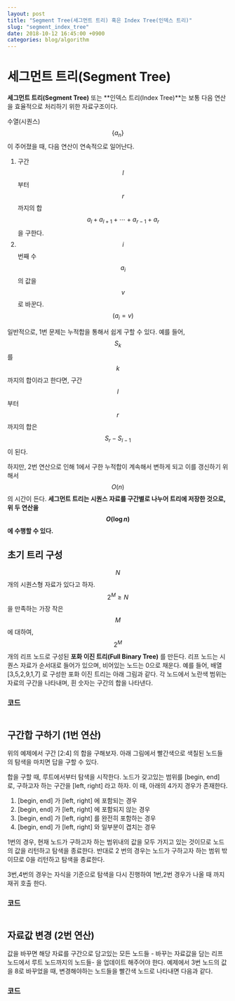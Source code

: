 ```yaml
---
layout: post
title: "Segment Tree(세그먼트 트리) 혹은 Index Tree(인덱스 트리)"
slug: "segment_index_tree"
date: 2018-10-12 16:45:00 +0900
categories: blog/algorithm
---
```




# 세그먼트 트리(Segment Tree) 

**세그먼트 트리(Segment Tree)** 또는 **인덱스 트리(Index Tree)**는 보통 다음 연산을 효율적으로 처리하기 위한 자료구조이다.

수열(시퀀스) $$\{a_n\}$$ 이 주어졌을 때, 다음 연산이 연속적으로 일어난다.

1. 구간 $$l$$ 부터 $$r$$ 까지의 합 $$a_l + a_{l+1} +  \cdots + a_{r-1} + a_r$$  을 구한다.
2. $$i$$ 번째 수 $$a_i$$ 의 값을 $$v$$ 로 바꾼다. $$(a_i = v)$$ 

일반적으로, 1번 문제는 누적합을 통해서 쉽게 구할 수 있다.  예를 들어, $$S_k$$ 를 $$k$$ 까지의 합이라고 한다면, 구간 $$l$$ 부터 $$r$$ 까지의 합은 $$S_r -  S_{l-1}$$ 이 된다.

하지만, 2번 연산으로 인해 1에서 구한 누적합이 계속해서 변하게 되고 이를 갱신하기 위해서 $$O(n)$$ 의 시간이 든다. **세그먼트 트리는 시퀀스 자료를 구간별로 나누어 트리에 저장한 것으로, 위 두 연산을 $$O(\log n)$$ 에 수행할 수 있다.**



## 초기 트리 구성

$$N$$ 개의 시퀀스형 자료가 있다고 하자. $$2^M \geq N$$ 을 만족하는 가장 작은 $$M$$ 에 대하여, $$2^M$$ 개의 리프 노드로 구성된 **포화 이진 트리(Full Binary Tree)** 를 만든다. 리프 노드는 시퀀스 자료가 순서대로 들어가 있으며, 비어있는 노드는 0으로 채운다. 예를 들어, 배열 [3,5,2,9,1,7] 로 구성한 포화 이진 트리는 아래 그림과 같다. 각 노드에서 노란색 범위는 자료의 구간을 나타내며, 흰 숫자는 구간의 합을 나타낸다.

### 코드

```

```



## 구간합 구하기 (1번 연산)

위의 예제에서 구간 [2:4] 의 합을 구해보자. 아래 그림에서 빨간색으로 색칠된 노드들의 탐색을 마치면 답을 구할 수 있다.



합을 구할 때, 루트에서부터 탐색을 시작한다. 노드가 갖고있는 범위를 [begin, end] 로, 구하고자 하는 구간을 [left, right] 라고 하자. 이 때, 아래의 4가지 경우가 존재한다.

1. [begin, end] 가 [left, right] 에 포함되는 경우
2. [begin, end] 가 [left, right] 에 포함되지 않는 경우
3. [begin, end] 가 [left, right] 를 완전히 포함하는 경우
4. [begin, end] 가 [left, right] 와 일부분이 겹치는 경우



1번의 경우, 현재 노드가 구하고자 하는 범위내의 값을 모두 가지고 있는 것이므로 노드의 값을 리턴하고 탐색을 종료한다. 반대로 2 번의 경우는 노드가 구하고자 하는 범위 밖이므로 0을 리턴하고 탐색을 종료한다.

3번,4번의 경우는 자식을 기준으로 탐색을 다시 진행하여 1번,2번 경우가 나올 때 까지 재귀 호출 한다.

### 코드

```

```



## 자료값 변경 (2번 연산)

값을 바꾸면 해당 자료를 구간으로 담고있는 모든 노드들 - 바꾸는 자료값을 담는 리프 노드에서 루트 노드까지의 노드들- 을 업데이트 해주어야 한다. 예제에서 3번 노드의 값을 8로 바꾸었을 때, 변경해야하는 노드들을 빨간색 노드로 나타내면 다음과 같다.



### 코드

```

```

